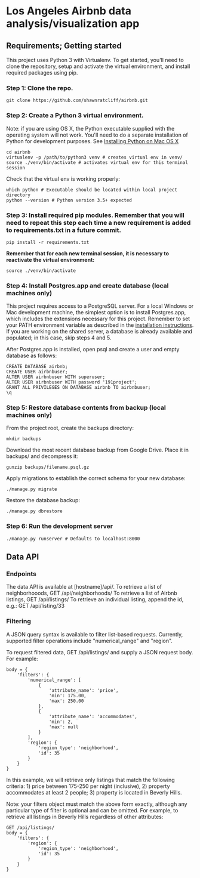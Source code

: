 # Los Angeles Airbnb data analysis/visualization app

## Requirements; Getting started

This project uses Python 3 with Virtualenv. To get started, you'll need to clone the repository, setup and activate the virtual environment, and install required packages using pip.

### Step 1: Clone the repo.

    git clone https://github.com/shawnratcliff/airbnb.git

### Step 2: Create a Python 3 virtual environment.

Note: if you are using OS X, the Python executable supplied with the operating system will not work. You'll need to do a separate installation of Python for development purposes. See [Installing Python on Mac OS X](http://docs.python-guide.org/en/latest/starting/install/osx/)

    cd airbnb
    virtualenv -p /path/to/python3 venv # creates virtual env in venv/ 
    source ./venv/bin/activate # activates virtual env for this terminal session

Check that the virtual env is working properly:

    which python # Executable should be located within local project directory
    python --version # Python version 3.5+ expected

### Step 3: Install required pip modules. Remember that you will need to repeat this step each time a new requirement is added to requirements.txt in a future commit.

    pip install -r requirements.txt

**Remember that for each new terminal session, it is necessary to reactivate the virtual environment:**

    source ./venv/bin/activate 
    
### Step 4: Install Postgres.app and create database (local machines only)

This project requires access to a PostgreSQL server. For a local Windows or Mac development machine, the simplest option is to install Postgres.app, which includes the extensions necessary for this project. Remember to set your PATH environment variable as described in the [installation instructions](https://postgresapp.com/). If you are working on the shared server, a database is already available and populated; in this case, skip steps 4 and 5.

After Postgres.app is installed, open psql and create a user and empty database as follows:

    CREATE DATABASE airbnb;
    CREATE USER airbnbuser;
    ALTER USER airbnbuser WITH superuser;
    ALTER USER airbnbuser WITH password '191project';
    GRANT ALL PRIVILEGES ON DATABASE airbnb TO airbnbuser;
    \q

### Step 5: Restore database contents from backup (local machines only)

From the project root, create the backups directory:

    mkdir backups

Download the most recent database backup from Google Drive. Place it in backups/ and decompress it:

    gunzip backups/filename.psql.gz

Apply migrations to establish the correct schema for your new database:

    ./manage.py migrate

Restore the database backup:

    ./manage.py dbrestore

### Step 6: Run the development server

    ./manage.py runserver # Defaults to localhost:8000

## Data API

### Endpoints

The data API is available at [hostname]/api/.
To retrieve a list of neighborhooods, GET /api/neighborhoods/
To retrieve a list of Airbnb listings, GET /api/listings/
To retrieve an individual listing, append the id, e.g.: GET /api/listing/33

### Filtering

A JSON query syntax is available to filter list-based requests. Currently, supported filter operations include "numerical_range" and "region".

To request filtered data, GET /api/listings/ and supply a JSON request body. For example:

    body = {
        'filters': {
            'numerical_range': [
                {
                    'attribute_name': 'price',
                    'min': 175.00,
                    'max': 250.00
                },
                {
                    'attribute_name': 'accommodates',
                    'min': 2,
                    'max': null
                }
            ],
            'region': {
                'region_type': 'neighborhood',
                'id': 35
            }
        }
    }

In this example, we will retrieve only listings that match the following criteria: 1) price between 175-250 per night (inclusive), 2) property accommodates at least 2 people; 3) property is located in Beverly Hills.

Note: your filters object must match the above form exactly, although any particular type of filter is optional and can be omitted. For example, to retrieve all listings in Beverly Hills regardless of other attributes:

    GET /api/listings/
    body = {
        'filters': {
            'region': {
                'region_type': 'neighborhood',
                'id': 35
            }
        }
    }
